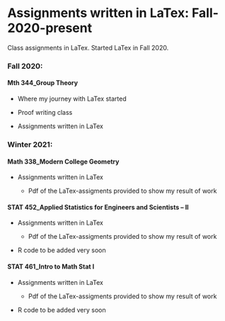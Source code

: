 # Assignments written in LaTex: Fall-2020-present
Class assignments in LaTex. Started LaTex in Fall 2020.

### Fall 2020:
#### Mth 344_Group Theory
* Where my journey with LaTex started
  
* Proof writing class

* Assignments written in LaTex

### Winter 2021:
####  Math 338_Modern College Geometry
* Assignments written in LaTex

  * Pdf of the LaTex-assigments provided to show my result of work


####  STAT 452_Applied Statistics for Engineers and Scientists – II
* Assignments written in LaTex

    * Pdf of the LaTex-assigments provided to show my result of work

* R code to be added very soon

#### STAT 461_Intro to Math Stat I
* Assignments written in LaTex

  * Pdf of the LaTex-assigments provided to show my result of work

* R code to be added very soon


